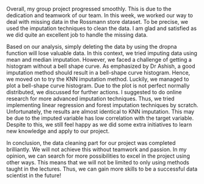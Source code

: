 Overall, my group project progressed smoothly. This is due to the dedication and teamwork of our team. In this week, we worked our way to deal with missing data in the Rossmann store dataset. To be precise, we used the imputation techniques to clean the data. I am glad and satisfied as we did quite an excellent job to handle the missing data.

Based on our analysis, simply deleting the data by using the dropna function will lose valuable data. In this context, we tried imputing data using mean and median imputation. However, we faced a challenge of getting a histogram without a bell shape curve. As emphasized by Dr Ashish, a good imputation method should result in a bell-shape curve histogram. Hence, we moved on to try the KNN imputation method. Luckily, we managed to plot a bell-shape curve histogram. Due to the plot is not perfect normally distributed, we discussed for further actions. I suggested to do online research for more advanced imputation techniques. Thus, we tried implementing linear regression and forest imputation techniques by scratch. Unfortunately, the results are almost identical to KNN imputation. This may be due to the imputed variable has low correlation with the target variable. Despite to this, we still feel happy as we did some extra initiatives to learn new knowledge and apply to our project.

In conclusion, the data cleaning part for our project was completed brilliantly. We will not achieve this without teamwork and passion. In my opinion, we can search for more possibilities to excel in the project using other ways. This means that we will not be limited to only using methods taught in the lectures. Thus, we can gain more skills to be a successful data scientist in the future!
